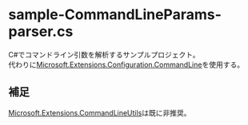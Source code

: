 # sample-CommandLineParams-parser.cs

C#でコマンドライン引数を解析するサンプルプロジェクト。  
代わりに[Microsoft.Extensions.Configuration.CommandLine](https://www.nuget.org/packages/Microsoft.Extensions.Configuration.CommandLine)を使用する。  

## 補足

[Microsoft.Extensions.CommandLineUtils](https://www.nuget.org/packages/Microsoft.Extensions.CommandLineUtils)は既に非推奨。  
